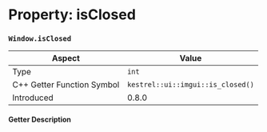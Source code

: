 
# Property: isClosed
### `Window.isClosed`

| Aspect | Value |
| --- | --- |
| Type | `int` |
| C++ Getter Function Symbol | `kestrel::ui::imgui::is_closed()` |
| Introduced | 0.8.0 |

#### Getter Description

